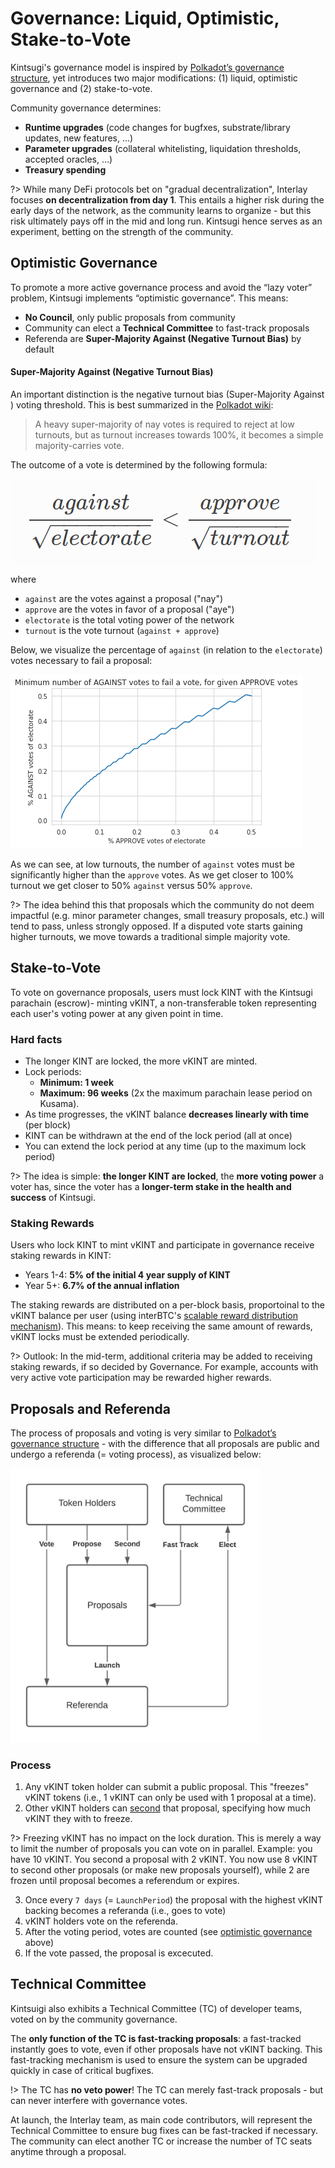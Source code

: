 # Governance: Liquid, Optimistic, Stake-to-Vote

Kintsugi's governance model is inspired by [Polkadot’s governance structure](https://wiki.polkadot.network/docs/learn-governance), yet introduces two major modifications: (1) liquid, optimistic governance and (2) stake-to-vote.

Community governance determines:

- **Runtime upgrades** (code changes for bugfxes, substrate/library updates, new features, ...)
- **Parameter upgrades** (collateral whitelisting, liquidation thresholds, accepted oracles, ...)
- **Treasury spending**

?> While many DeFi protocols bet on "gradual decentralization", Interlay focuses **on decentralization from day 1**. This entails a higher risk during the early days of the network, as the community learns to organize - but this risk ultimately pays off in the mid and long run. Kintsugi hence serves as an experiment, betting on the strength of the community.  

## Optimistic Governance

To promote a more active governance process and avoid the “lazy voter” problem, Kintsugi implements “optimistic governance”. This means:

- **No Council**, only public proposals from community
- Community can elect a **Technical Committee** to fast-track proposals
- Referenda are **Super-Majority Against (Negative Turnout Bias)** by default

#### Super-Majority Against (Negative Turnout Bias)

An important distinction is the negative turnout bias (Super-Majority Against​) voting threshold. This is best summarized in the [Polkadot wiki](https://wiki.polkadot.network/docs/learn-governance):

> A heavy super-majority of nay votes is required to reject at low turnouts, but as turnout increases towards 100%, it becomes a simple majority-carries vote.

The outcome of a vote is determined by the following formula:

![Negative turnout bias formula](../_assets/img/kintsugi/negative-turnout-bias.png)

where

- `against` are the votes against a proposal ("nay")
- `approve` are the votes in favor of a proposal ("aye")
- `electorate` is the total voting power of the network
- `turnout` is the vote turnout (`against + approve`)

Below, we visualize the percentage of `against` (in relation to the `electorate`) votes necessary to fail a proposal:

![Plot: Minimum number of AGAINST votes to fail a vote, for given APPROVE votes](../_assets/img/kintsugi/nay-votes-to-fail-vote.png)

As we can see, at low turnouts, the number of `against` votes must be significantly higher than the `approve` votes. As we get closer to 100% turnout we get closer to 50% `against` versus 50% `approve`.

?> The idea behind this that proposals which the community do not deem impactful (e.g. minor parameter changes, small treasury proposals, etc.) will tend to pass, unless strongly opposed. If a disputed vote starts gaining higher turnouts, we move towards a traditional simple majority vote.

## Stake-to-Vote

To vote on governance proposals, users must lock KINT with the Kintsugi parachain (escrow)- minting vKINT, a non-transferable token representing each user's voting power at any given point in time.

### Hard facts

- The longer KINT are locked, the more vKINT are minted.
- Lock periods:
  - **Minimum: 1 week**
  - **Maximum: 96 weeks** (2x the maximum parachain lease period on Kusama).
- As time progresses, the vKINT balance **decreases linearly with time** (per block)
- KINT can be withdrawn at the end of the lock period (all at once)
- You can extend the lock period at any time (up to the maximum lock period)

?> The idea is simple: **the longer KINT are locked**, the **more voting power** a voter has, since the voter has a **longer-term stake in the health and success** of Kintsugi.

### Staking Rewards

Users who lock KINT to mint vKINT and participate in governance receive staking rewards in KINT: 

- Years 1-4: **5% of the initial 4 year supply of KINT**
- Year 5+: **6.7% of the annual inflation**

The staking rewards are distributed on a per-block basis, proportoinal to the vKINT balance per user (using interBTC's [scalable reward distribution mechanism](https://spec.interlay.io/economics/fees.html#excursion-scalable-reward-distribution)). This means: to keep receiving the same amount of rewards, vKINT locks must be extended periodically.

?> Outlook: In the mid-term, additional criteria may be added to receiving staking rewards, if so decided by Governance. For example, accounts with very active vote participation may be rewarded higher rewards.

## Proposals and Referenda

The process of proposals and voting is very similar to [Polkadot’s governance structure](https://wiki.polkadot.network/docs/learn-governance) - with the difference that all proposals are public and undergo a referenda (= voting process), as visualized below:

<img src="../_assets/img/kintsugi/governance.jpeg" alt="KINT Governance" width="400"/>

### Process

1) Any vKINT token holder can submit a public proposal. This "freezes" vKINT tokens (i.e., 1 vKINT can only be used with 1 proposal at a time).
2) Other vKINT holders can [second](https://wiki.polkadot.network/docs/maintain-guides-democracy#seconding-a-proposal) that proposal, specifying how much vKINT they with to freeze.

?> Freezing vKINT has no impact on the lock duration. This is merely a way to limit the number of proposals you can vote on in parallel. Example: you have 10 vKINT. You second a proposal with 2 vKINT. You now use 8 vKINT to second other proposals (or make new proposals yourself), while 2 are frozen until proposal becomes a referendum or expires.  

3) Once every ``7 days`` (= `LaunchPeriod`) the proposal with the highest vKINT backing becomes a referanda (i.e., goes to vote)
4) vKINT holders vote on the referenda. 
5) After the voting period, votes are counted (see [optimistic governance](kintsugi/governance?id=optimistic-governance) above)
6) If the vote passed, the proposal is excecuted.  

## Technical Committee

Kintsuigi also exhibits a Technical Committee (TC) of developer teams, voted on by the community governance. 

The **only function of the TC is fast-tracking proposals**: a fast-tracked instantly goes to vote, even if other proposals have not vKINT backing. This fast-tracking mechanism is used to ensure the system can be upgraded quickly in case of critical bugfixes.

!> The TC has **no veto power**! The TC can merely fast-track proposals - but can never interfere with governance votes.

At launch, the Interlay team, as main code contributors, will represent the Technical Committee to ensure bug fixes can be fast-tracked if necessary. The community can elect another TC or increase the number of TC seats anytime through a proposal.
